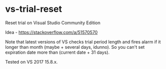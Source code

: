 # vs-trial-reset
Reset trial on Visual Studio Community Edition

Idea - https://stackoverflow.com/a/51570570

Note that latest versions of VS checks trial period length and fires alarm if it longer than month (maybe + several days, idunno). So you can't set expiration date more than (current date + 31 days).

Tested on VS 2017 15.8.x.
